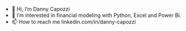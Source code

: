 - 👋 Hi, I’m Danny Capozzi
- 👀 I’m interested in financial modeling with Python, Excel and Power Bi.
- 📫 How to reach me linkedin.com/in/danny-capozzi

<!---
Dannycap/Dannycap is a ✨ special ✨ repository because its `README.md` (this file) appears on your GitHub profile.
You can click the Preview link to take a look at your changes.
--->
